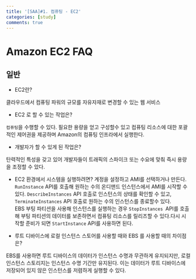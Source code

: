 ```yaml
---
title: '[SAA]#1. 컴퓨팅 - EC2'
categories: [study]
comments: true
---
```



# Amazon EC2 FAQ 

## 일반

* EC2란?

클라우드에서 컴퓨팅 파워의 규모를 자유자재로 변경할 수 있는 웹 서비스

* EC2 로 할 수 있는 작업은?

`컴퓨팅`을 수행할 수 있다. 필요한 용량을 얻고 구성할수 있고 컴퓨팅 리소스에 대한 포괄적인 제어권을 제공하며 Amazon의 컴퓨팅 인프라에서 실행한다.

* 개발자가 할 수 있게 된 작업은?

탄력적인 특성을 갖고 있어 개발자들이 트래픽의 스파이크 또는 수요에 맞춰 즉시 용량을 조정할 수 았다.

* EC2 환경에서 시스템을 실행하려면?
계정을 설정하고 AMI를 선택하거나 만든다. `RunInstance` API를 호출해 원하는 수의 온디맨드 인스턴스에서 AMI를 시작할 수 있다. `DescribeInstances` API 호출로 인스턴스의 상태를 확인할 수 있고, `TerminateInstances` API 호출로 원하는 수의 인스턴스를 종료할수 있다.<br>
EBS 부팅 파티션을 사용해 인스턴스를 실행하는 경우 `StopInstances `API를 호출해 부팅 파티션의 데이터를 보존하면서 컴퓨팅 리소스를 릴리즈할 수 있다.다시 시작할 준비가 되면 `StartInstance` API를 사용하면 된다.

* 루트 디바이스에 로컬 인스턴스 스토어를 사용할 때와 EBS 를 사용할 때의 차이점은?

EBS를 사용하면 루트 디바이스의 데이터가 인스턴스 수명과 무관하게 유지되지만, 로컬 인스턴스 스토리지는 인스턴스 수명 기간만 유지된다.
이는 데이터가 루트 디바이스에 저장되어 있지 않은 인스턴스를 저렴하게 실행할 수 있다.